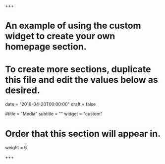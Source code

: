 +++
# An example of using the custom widget to create your own homepage section.
# To create more sections, duplicate this file and edit the values below as desired.

date = "2016-04-20T00:00:00"
draft = false

#title = "Media"
subtitle = ""
widget = "custom"

# Order that this section will appear in.
weight = 6

+++
